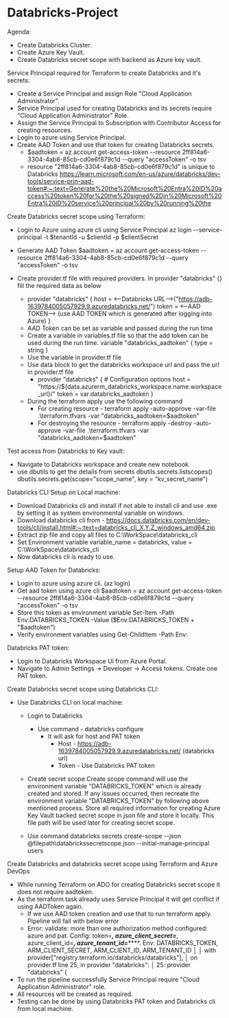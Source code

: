 # Databricks-Project
Agenda:
 - Create Databricks Cluster.
 - Create Azure Key Vault.
 - Create Databricks secret scope with backend as Azure key vault.

Service Principal required for Terraform to create Databricks and it's secrets:

- Create a Service Principal and assign Role "Cloud Application Administrator".
- Service Principal used for creating Databricks and its secrets require "Cloud Application Administrator" Role.
- Assign the Service Principal to Subscription with Contributor Access for creating resources.
- Login to azure using Service Principal.
- Create AAD Token and use that token for creating Databricks secrets.
    - $aadtoken = az account get-access-token --resource 2ff814a6-3304-4ab8-85cb-cd0e6f879c1d --query "accessToken" -o tsv
    - resource "2ff814a6-3304-4ab8-85cb-cd0e6f879c1d" is unique to Databricks 
        https://learn.microsoft.com/en-us/azure/databricks/dev-tools/service-prin-aad-token#:~:text=Generate%20the%20Microsoft%20Entra%20ID%20access%20token%20for%20the%20signed%2Din%20Microsoft%20Entra%20ID%20service%20principal%20by%20running%20the


Create Databricks secret scope using Terraform:

- Login to Azure using azure cli using Service Principal
    az login --service-principal -t $tenantId -u $clientId -p $clientSecret
- Generate AAD Token 
        $aadtoken = az account get-access-token --resource 2ff814a6-3304-4ab8-85cb-cd0e6f879c1d --query "accessToken" -o tsv
- Create provider.tf file with required providers. In provider "databricks" {} fill the required data as below
    
    -    provider "databricks" {
            host  = <--Databricks URL-->("https://adb-1639784005057929.9.azuredatabricks.net/")
            token = <--AAD TOKEN--> (use AAD TOKEN which is generated after logging into Azure)
        }
    -   AAD Token can be set as variable and passed during the run time 
    -   Create a variable in variables.tf file so that the add token can be used during the run time.
            variable "databricks_aadtoken" {
                type = string
            }
    -   Use the variable in provider.tf file
    -   Use data block to get the databricks workspace url and pass the url in provider.tf file
        -   provider "databricks" {
                # Configuration options
                host = "https://${data.azurerm_databricks_workspace.name.workspace_url}/"
                token = var.databricks_aadtoken
            }
    -   During the terraform apply use the following command
        -   For creating resource - 
                terraform apply -auto-approve -var-file .\terraform.tfvars -var "databricks_aadtoken=$aadtoken"
        -   For destroying the resource - 
                terraform apply -destroy -auto-approve -var-file .\terraform.tfvars -var "databricks_aadtoken=$aadtoken"  

Test access from Databricks to Key vault:
    
-   Navigate to Databricks workspace and create new notebook.
-   use dbutils to get the details from secrets
        dbutils.secrets.listscopes()
        dbutils.secrets.get(scope="scope_name", key = "kv_secret_name")


Databricks CLI Setup on Local machine:

-   Download Databricks cli and install if not able to install cli and use .exe by setting it as system environmental variable on windows.
-   Download databricks cli from - https://docs.databricks.com/en/dev-tools/cli/install.html#:~:text=databricks_cli_X.Y.Z_windows_amd64.zip
-   Extract zip file and copy all files to C:\WorkSpace\databricks_cli
-   Set Environment variable variable_name = databricks, value = C:\WorkSpace\databricks_cli
-   Now databricks cli is ready to use.

	
Setup AAD Token for Databricks:

-   Login to azure using azure cli. (az login)
-   Get aad token using azure cli
    $aadtoken = az account get-access-token --resource 2ff814a6-3304-4ab8-85cb-cd0e6f879c1d --query "accessToken" -o tsv
-   Store this token as environment variable 
        Set-Item -Path Env:DATABRICKS_TOKEN -Value ($Env:DATABRICKS_TOKEN + "$aadtoken")
-   Verify environment variables using 
        Get-ChildItem -Path Env:
		
			
Databricks PAT token:

-   Login to Databricks Workspace Ui from Azure Portal.
-   Navigate to Admin Settings -> Developer -> Access tokens. Create one PAT token.

Create Databricks secret scope using Databricks CLI:

-   Use Databricks CLI on local machine:
    -   Login to Databricks
        -   Use command - databricks configure
            -   It will ask for host and PAT token 
                -   Host - https://adb-1639784005057929.9.azuredatabricks.net/ (databricks url)
                -   Token - Use Databricks PAT token
    -   Create secret scope
            Create scope command will use the environment variable "DATABRICKS_TOKEN" which is already created and stored.
            If any issues occurred, then recreate the environment variable "DATABRICKS_TOKEN" by following above mentioned process.
            Store all required information for creating Azure Key Vault backed secret scope in json file and store it locally. This file path will be used later for creating secret scope.
            
    -   Use command 
            databricks secrets create-scope --json @filepath\databrickssecretscope.json --initial-manage-principal users


Create Databricks and databricks secret scope using Terraform and Azure DevOps
-	While running Terraform on ADO for creating Databricks secret scope it does not require aadtoken.
-	As the terraform task already uses Service Principal it will get conflict if using AADToken again.
	-	If we use AAD token creation and use that to run terraform apply. Pipeline will fail with below error
	-	Error: validate: more than one authorization method configured: azure and pat. Config: token=***, azure_client_secret=***, azure_client_id=***, azure_tenant_id=*******. Env: DATABRICKS_TOKEN, ARM_CLIENT_SECRET, ARM_CLIENT_ID, ARM_TENANT_ID
	│ 
	│   with provider["registry.terraform.io/databricks/databricks"],
	│   on provider.tf line 25, in provider "databricks":
	│   25: provider "databricks" {
-	To run the pipeline successfully Service Principal require "Cloud Application Administrator" role.
-	All resources will be created as required.
-	Testing can be done by using Databricks PAT token and Databricks cli from local machine.
  
